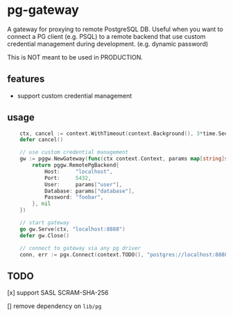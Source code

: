 # pg-gateway

A gateway for proxying to remote PostgreSQL DB. Useful when you want to connect a PG client (e.g. PSQL) to a remote backend that use custom credential management during development. (e.g. dynamic password)

This is NOT meant to be used in PRODUCTION.

## features

* support custom credential management

## usage

```go
	ctx, cancel := context.WithTimeout(context.Background(), 3*time.Second)
	defer cancel()

    // use custom credential management
	gw := pggw.NewGateway(func(ctx context.Context, params map[string]string) (pggw.RemotePgBackend, error) {
		return pggw.RemotePgBackend{
			Host:     "localhost",
			Port:     5432,
			User:     params["user"],
			Database: params["database"],
			Password: "foobar",
		}, nil
	})

    // start gateway
	go gw.Serve(ctx, "localhost:8888")
	defer gw.Close()

    // connect to gateway via any pg driver
	conn, err := pgx.Connect(context.TODO(), "postgres://localhost:8888/postgres?user=foobar&sslmode=disable")
```


## TODO

[x] support SASL SCRAM-SHA-256


[] remove dependency on `lib/pg`

